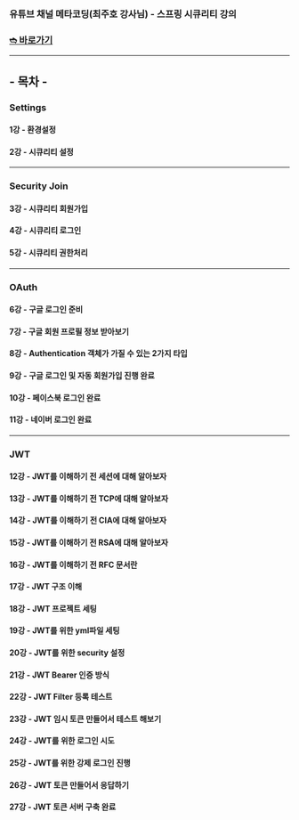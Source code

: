 ### 유튜브 채널 메타코딩(최주호 강사님) - 스프링 시큐리티 강의
### <a href="https://www.youtube.com/watch?v=nVCEJv6eA-w&list=PL93mKxaRDidERCyMaobSLkvSPzYtIk0Ah&index=1">➬ 바로가기</a>

---
## - 목차 -
### Settings
#### 1강 - 환경설정
#### 2강 - 시큐리티 설정

---
### Security Join
#### 3강 - 시큐리티 회원가입
#### 4강 - 시큐리티 로그인
#### 5강 - 시큐리티 권한처리

---
### OAuth
#### 6강 - 구글 로그인 준비
#### 7강 - 구글 회원 프로필 정보 받아보기
#### 8강 - Authentication 객체가 가질 수 있는 2가지 타입
#### 9강 - 구글 로그인 및 자동 회원가입 진행 완료
#### 10강 - 페이스북 로그인 완료
#### 11강 - 네이버 로그인 완료

---
### JWT
#### 12강 - JWT를 이해하기 전 세션에 대해 알아보자
#### 13강 - JWT를 이해하기 전 TCP에 대해 알아보자
#### 14강 - JWT를 이해하기 전 CIA에 대해 알아보자
#### 15강 - JWT를 이해하기 전 RSA에 대해 알아보자
#### 16강 - JWT를 이해하기 전 RFC 문서란
#### 17강 - JWT 구조 이해
#### 18강 - JWT 프로젝트 세팅
#### 19강 - JWT를 위한 yml파일 세팅
#### 20강 - JWT를 위한 security 설정
#### 21강 - JWT Bearer 인증 방식
#### 22강 - JWT Filter 등록 테스트
#### 23강 - JWT 임시 토큰 만들어서 테스트 해보기
#### 24강 - JWT를 위한 로그인 시도
#### 25강 - JWT를 위한 강제 로그인 진행
#### 26강 - JWT 토큰 만들어서 응답하기
#### 27강 - JWT 토큰 서버 구축 완료